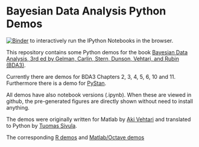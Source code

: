 # Bayesian Data Analysis Python Demos
[![Binder](http://mybinder.org/badge.svg)](http://mybinder.org/repo/avehtari/BDA_py_demos) to interactively run the IPython Notebooks in the browser.

This repository contains some Python demos for the book [Bayesian Data
Analysis, 3rd ed by Gelman, Carlin, Stern, Dunson, Vehtari, and Rubin (BDA3)](http://www.stat.columbia.edu/~gelman/book/).

Currently there are demos for BDA3 Chapters 2, 3, 4, 5, 6, 10 and 11. Furthermore there is a demo for [PyStan](https://github.com/stan-dev/pystan).

All demos have also notebook versions (.ipynb). When these are viewed
in github, the pre-generated figures are directly shown without need
to install anything.

The demos were originally written for Matlab by [Aki
Vehtari](http://users.aalto.fi/~ave/) and translated to Python by
[Tuomas Sivula](https://github.com/tsivula).

The corresponding [R demos](https://github.com/avehtari/BDA_R_demos) and [Matlab/Octave demos](https://github.com/avehtari/BDA_m_demos)
